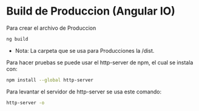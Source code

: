# Build de Produccion (Angular IO)

Para crear el archivo de Produccion
```bash 
ng build
```
* Nota: La carpeta que se usa para Producciones la /dist.   

Para hacer pruebas se puede usar el http-server de npm, el cual se instala con:
```bash
npm install --global http-server
```
Para levantar el servidor de http-server se usa este comando:
```bash
http-server -o
```
